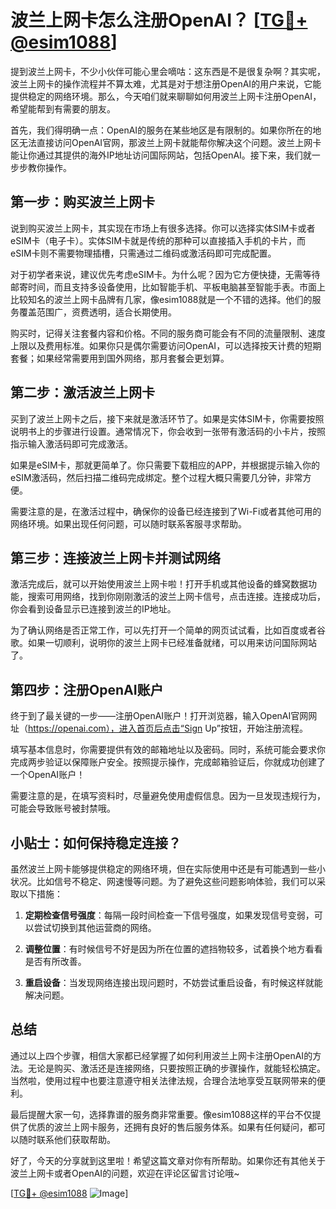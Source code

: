 # 波兰上网卡怎么注册OpenAI？ [[TG💪+ @esim1088](https://t.me/s/esim1088)]

提到波兰上网卡，不少小伙伴可能心里会嘀咕：这东西是不是很复杂啊？其实呢，波兰上网卡的操作流程并不算太难，尤其是对于想注册OpenAI的用户来说，它能提供稳定的网络环境。那么，今天咱们就来聊聊如何用波兰上网卡注册OpenAI，希望能帮到有需要的朋友。

首先，我们得明确一点：OpenAI的服务在某些地区是有限制的。如果你所在的地区无法直接访问OpenAI官网，那波兰上网卡就能帮你解决这个问题。波兰上网卡能让你通过其提供的海外IP地址访问国际网站，包括OpenAI。接下来，我们就一步步教你操作。

## 第一步：购买波兰上网卡

说到购买波兰上网卡，其实现在市场上有很多选择。你可以选择实体SIM卡或者eSIM卡（电子卡）。实体SIM卡就是传统的那种可以直接插入手机的卡片，而eSIM卡则不需要物理插槽，只需通过二维码或激活码即可完成配置。

对于初学者来说，建议优先考虑eSIM卡。为什么呢？因为它方便快捷，无需等待邮寄时间，而且支持多设备使用，比如智能手机、平板电脑甚至智能手表。市面上比较知名的波兰上网卡品牌有几家，像esim1088就是一个不错的选择。他们的服务覆盖范围广，资费透明，适合长期使用。

购买时，记得关注套餐内容和价格。不同的服务商可能会有不同的流量限制、速度上限以及费用标准。如果你只是偶尔需要访问OpenAI，可以选择按天计费的短期套餐；如果经常需要用到国外网络，那月套餐会更划算。

## 第二步：激活波兰上网卡

买到了波兰上网卡之后，接下来就是激活环节了。如果是实体SIM卡，你需要按照说明书上的步骤进行设置。通常情况下，你会收到一张带有激活码的小卡片，按照指示输入激活码即可完成激活。

如果是eSIM卡，那就更简单了。你只需要下载相应的APP，并根据提示输入你的eSIM激活码，然后扫描二维码完成绑定。整个过程大概只需要几分钟，非常方便。

需要注意的是，在激活过程中，确保你的设备已经连接到了Wi-Fi或者其他可用的网络环境。如果出现任何问题，可以随时联系客服寻求帮助。

## 第三步：连接波兰上网卡并测试网络

激活完成后，就可以开始使用波兰上网卡啦！打开手机或其他设备的蜂窝数据功能，搜索可用网络，找到你刚刚激活的波兰上网卡信号，点击连接。连接成功后，你会看到设备显示已连接到波兰的IP地址。

为了确认网络是否正常工作，可以先打开一个简单的网页试试看，比如百度或者谷歌。如果一切顺利，说明你的波兰上网卡已经准备就绪，可以用来访问国际网站了。

## 第四步：注册OpenAI账户

终于到了最关键的一步——注册OpenAI账户！打开浏览器，输入OpenAI官网网址（https://openai.com），进入首页后点击“Sign Up”按钮，开始注册流程。

填写基本信息时，你需要提供有效的邮箱地址以及密码。同时，系统可能会要求你完成两步验证以保障账户安全。按照提示操作，完成邮箱验证后，你就成功创建了一个OpenAI账户！

需要注意的是，在填写资料时，尽量避免使用虚假信息。因为一旦发现违规行为，可能会导致账号被封禁哦。

## 小贴士：如何保持稳定连接？

虽然波兰上网卡能够提供稳定的网络环境，但在实际使用中还是有可能遇到一些小状况。比如信号不稳定、网速慢等问题。为了避免这些问题影响体验，我们可以采取以下措施：

1. **定期检查信号强度**：每隔一段时间检查一下信号强度，如果发现信号变弱，可以尝试切换到其他运营商的网络。
   
2. **调整位置**：有时候信号不好是因为所在位置的遮挡物较多，试着换个地方看看是否有所改善。
   
3. **重启设备**：当发现网络连接出现问题时，不妨尝试重启设备，有时候这样就能解决问题。

## 总结

通过以上四个步骤，相信大家都已经掌握了如何利用波兰上网卡注册OpenAI的方法。无论是购买、激活还是连接网络，只要按照正确的步骤操作，就能轻松搞定。当然啦，使用过程中也要注意遵守相关法律法规，合理合法地享受互联网带来的便利。

最后提醒大家一句，选择靠谱的服务商非常重要。像esim1088这样的平台不仅提供了优质的波兰上网卡服务，还拥有良好的售后服务体系。如果有任何疑问，都可以随时联系他们获取帮助。

好了，今天的分享就到这里啦！希望这篇文章对你有所帮助。如果你还有其他关于波兰上网卡或者OpenAI的问题，欢迎在评论区留言讨论哦~

[[TG💪+ @esim1088](https://t.me/s/esim1088) ![Image](https://i.postimg.cc/4NQfJmqS/Snipaste-2025-05-13-00-14-12.png)]